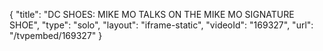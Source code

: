 {
    "title": "DC SHOES: MIKE MO TALKS ON THE MIKE MO SIGNATURE SHOE",
    "type": "solo",
    "layout": "iframe-static",
    "videoId": "169327",
    "url": "\/tvpembed\/169327"
}